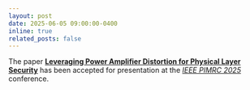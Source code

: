 ```yaml
---
layout: post
date: 2025-06-05 09:00:00-0400
inline: true
related_posts: false
---
```


The paper **[Leveraging Power Amplifier Distortion for Physical Layer Security](https://arxiv.org/abs/2507.07567)** has been accepted for presentation at the *[IEEE PIMRC 2025](https://pimrc2025.ieee-pimrc.org/)* conference.


